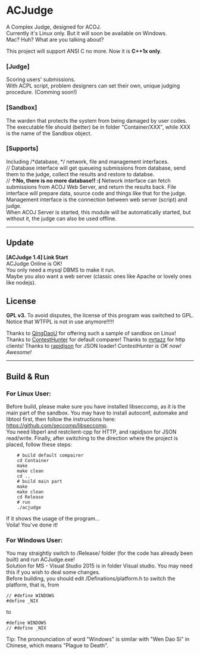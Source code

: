 # ACJudge
A Complex Judge, designed for ACOJ.  
Currently it's Linux only. But it will soon be available on Windows.  
Mac? Huh? What are you talking about?  
   
This project will support ANSI C no more. Now it is **C++1x only**.  

### [Judge]
Scoring users' submissions.  
With ACPL script, problem designers can set their own, unique judging procedure. (Comming soon!)

### [Sandbox]
The warden that protects the system from being damaged by user codes.  
The executable file should (better) be in folder "Container/XXX", while XXX is the name of the Sandbox object.

### [Supports]
Including /*database, */ network, file and management interfaces.  
// Database interface will get queueing submissions from database, send them to the judge, collect the results and restore to databse.  
// **↑No, there is no more database!! :(**
Network interface can fetch submissions from ACOJ Web Server, and return the results back.
File interface will prepare data, source code and things like that for the judge.  
Management interface is the connection between web server (script) and judge.  
When ACOJ Server is started, this module will be automatically started, but without it, the judge can also be used offline.  
  
-----------------------

## Update

**[ACJudge 1.4] Link Start**  
ACJudge Online is OK!  
You only need a mysql DBMS to make it run.  
Maybe you also want a web server (classic ones like Apache or lovely ones like nodejs).   

## License

**GPL v3.**
To avoid disputes, the license of this program was switched to GPL.  
Notice that WTFPL is not in use anymore!!!!!  
  
Thanks to [QingDaoU](https://github.com/QingdaoU/Judger) for offering such a sample of sandbox on Linux!  
Thanks to [ContestHunter](https://contesthunter.org) for default comparer!
Thanks to [mrtazz](https://github.com/mrtazz/restclient-cpp) for http clients!
Thanks to [rapidjson](https://github.com/miloyip/rapidjson/) for JSON loader!
*ContestHunter is OK now! Awesome!*
  
-----------------------

## Build & Run

### For Linux User:

Before build, please make sure you have installed libseccomp, as it is the main part of the sandbox. You may have to install autoconf, automake and libtool first, then follow the instructions here: https://github.com/seccomp/libseccomp.  
You need libperl and restclient-cpp for HTTP, and rapidjson for JSON read/write.
Finally, after switching to the direction where the project is placed, follow these steps:  

```
    # build default compairer
    cd Container
    make
    make clean
    cd ..
    # build main part
    make
    make clean
    cd Release
    # run
    ./acjudge
```
  
If it shows the usage of the program...  
Voila! You've done it!  

### For Windows User:

You may straightly switch to /Release/ folder (for the code has already been built) and run ACJudge.exe!  
Solution for MS - Visual Studio 2015 is in folder Visual studio. You may need this if you wish to deal some changes.  
Before building, you should edit /Definations/platform.h to switch the platform, that is, from
    
    // #define WINDOWS
    #define _NIX

to

    #define WINDOWS
    // #define _NIX 

Tip: The pronounciation of word "Windows" is similar with "Wen Dao Si" in Chinese, which means "Plague to Death".   
